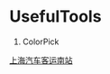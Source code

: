 # UsefulTools
1. ColorPick

 <a href='http://piao.962168.com/ticket/ticketAction!toSearchTicket.action?pageFrom=head'>上海汽车客运南站</a>
